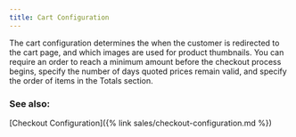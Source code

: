 ```yaml
---
title: Cart Configuration
---
```


The cart configuration determines the when the customer is redirected to the cart page, and which images are used for product thumbnails. You can require an order to reach a minimum amount before the checkout process begins, specify the number of days quoted prices remain valid, and specify the order of items in the Totals section.

### See also:

[Checkout Configuration]({% link sales/checkout-configuration.md %})
